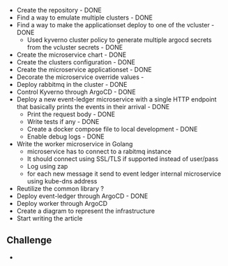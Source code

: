 - Create the repository - DONE
- Find a way to emulate multiple clusters - DONE
- Find a way to make the applicationset deploy to one of the vcluster - DONE
  - Used kyverno cluster policy to generate multiple argocd secrets from the vcluster secrets - DONE
- Create the microservice chart - DONE
- Create the clusters configuration - DONE
- Create the microservice applicationset - DONE
- Decorate the microservice override values - 
- Deploy rabbitmq in the cluster - DONE
- Control Kyverno through ArgoCD - DONE
- Deploy a new event-ledger microservice with a single HTTP endpoint that basically prints the events in their arrival - DONE
  - Print the request body - DONE
  - Write tests if any - DONE
  - Create a docker compose file to local development - DONE
  - Enable debug logs - DONE
- Write the worker microservice in Golang
  - microservice has to connect to a rabitmq instance
  - It should connect using SSL/TLS if supported instead of user/pass
  - Log using zap
  - for each new message it send to event ledger internal microservice using kube-dns address
- Reutilize the common library ?
- Deploy event-ledger through ArgoCD - DONE
- Deploy worker through ArgoCD
- Create a diagram to represent the infrastructure
- Start writing the article

## Challenge
- 
